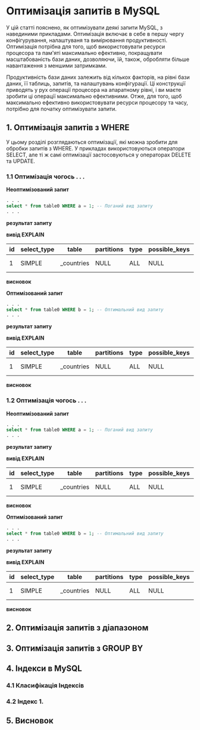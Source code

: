 # Оптимізація запитів в MySQL

У цій статті пояснено, як оптимізувати деякі запити MySQL, з навединими прикладами. Оптимізація включає в себе в першу чергу конфігурування, налаштуваня та вимірювання продуктивності. Оптимізація потрібна для того, щоб використовувати ресурси процесора та пам'яті максимально ефективно, покращувати масштабованість бази даних, дозволяючи, їй, також, обробляти більше навантаження з меншими затримками.

Продуктивність бази даних залежить від кількох факторів, на рівні бази даних, її таблиць, запитів, та налаштувань конфігурації. Ці конструкції приводять у рух операції процесора на апаратному рівні, і ви маєте зробити ці операції максимально ефективними. Отже, для того, щоб максимально ефективно використовувати ресурси процесору та часу, потрібно для початку оптимізувати запити. 

## 1. Оптимізація запитів з WHERE

У цьому розділі розглядаються оптимізації, які можна зробити для обробки запитів з WHERE. У прикладах використовуються оператори SELECT, але ті ж самі оптимізації застосовуються у операторах DELETE та UPDATE.

### 1.1 Оптимізація чогось . . .

**Неоптимізований запит**

```SQL
. . .
select * from table0 WHERE a = 1; -- Поганий вид запиту
. . .
```

**результат запиту**

**вивід EXPLAIN**

| id | select_type | table | partitions | type | possible_keys | key | key_len | ref  | rows | filtered | Extra |
| --- | --- | --- | --- | --- | --- | --- | --- | --- | --- | --- | --- | 
| 1 | SIMPLE | _countries | NULL | ALL | NULL | NULL | NULL | NULL |  234 | 11.11 | Using where |

**висновок**

**Оптимізований запит**

```SQL
. . .
select * from table0 WHERE b = 1; -- Оптимальний вид запиту
. . .
```

**результат запиту**

**вивід EXPLAIN**

| id | select_type | table | partitions | type | possible_keys | key | key_len | ref  | rows | filtered | Extra |
| --- | --- | --- | --- | --- | --- | --- | --- | --- | --- | --- | --- | 
| 1 | SIMPLE | _countries | NULL | ALL | NULL | NULL | NULL | NULL |  234 | 11.11 | Using where |

**висновок**

### 1.2 Оптимізація чогось . . .

**Неоптимізований запит**

```SQL
. . .
select * from table0 WHERE a = 1; -- Поганий вид запиту
. . .
```

**результат запиту**

**вивід EXPLAIN**

| id | select_type | table | partitions | type | possible_keys | key | key_len | ref  | rows | filtered | Extra |
| --- | --- | --- | --- | --- | --- | --- | --- | --- | --- | --- | --- | 
| 1 | SIMPLE | _countries | NULL | ALL | NULL | NULL | NULL | NULL |  234 | 11.11 | Using where |

**висновок**

**Оптимізований запит**

```SQL
. . .
select * from table0 WHERE b = 1; -- Оптимальний вид запиту
. . .
```

**результат запиту**

**вивід EXPLAIN**

| id | select_type | table | partitions | type | possible_keys | key | key_len | ref  | rows | filtered | Extra |
| --- | --- | --- | --- | --- | --- | --- | --- | --- | --- | --- | --- | 
| 1 | SIMPLE | _countries | NULL | ALL | NULL | NULL | NULL | NULL |  234 | 11.11 | Using where |

**висновок**

## 2. Оптимізація запитів з діапазоном

## 3. Оптимізація запитів з GROUP BY

## 4. Індекси в MySQL

### 4.1 Класифікація Індексів

### 4.2 Індекс 1.

## 5. Висновок

